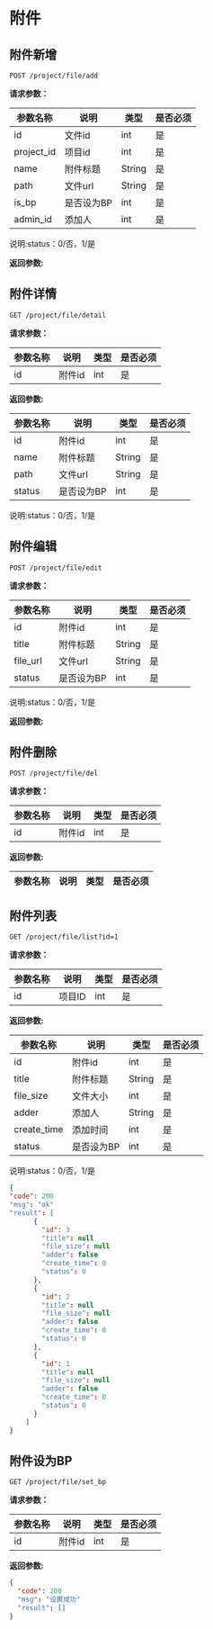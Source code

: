 # 附件

## 附件新增

	POST /project/file/add
	
**请求参数：**

|参数名称|说明|类型|是否必须|
|---|---|---|---|
|id|文件id|int|是|
|project_id|项目id|int|是|
|name|附件标题|String|是|
|path|文件url|String|是|
|is_bp|是否设为BP|int|是|
|admin_id|添加人|int|是|

说明:status：0/否，1/是

**返回参数:**


## 附件详情

	GET /project/file/detail
	
**请求参数：**

|参数名称|说明|类型|是否必须|
|---|---|---|---|
|id|附件id|int|是|


**返回参数:**

|参数名称|说明|类型|是否必须|
|---|---|---|---|
|id|附件id|int|是|
|name|附件标题|String|是|
|path|文件url|String|是|
|status|是否设为BP|int|是|

说明:status：0/否，1/是


## 附件编辑

	POST /project/file/edit
	
**请求参数：**

|参数名称|说明|类型|是否必须|
|---|---|---|---|
|id|附件id|int|是|
|title|附件标题|String|是|
|file_url|文件url|String|是|
|status|是否设为BP|int|是|

说明:status：0/否，1/是

**返回参数:**

	
## 附件删除

	POST /project/file/del


**请求参数：**

|参数名称|说明|类型|是否必须|
|---|---|---|---|
|id|附件id|int|是|


**返回参数:**

|参数名称|说明|类型|是否必须|
|---|---|---|---|

## 附件列表

	GET /project/file/list?id=1
	
**请求参数：**

|参数名称|说明|类型|是否必须|
|---|---|---|---|
|id|项目ID|int|是|

**返回参数:**

|参数名称|说明|类型|是否必须|
|---|---|---|---|
|id|附件id|int|是|
|title|附件标题|String|是|
|file_size|文件大小|int|是|
|adder|添加人|String|是|
|create_time|添加时间|int|是|
|status|是否设为BP|int|是|

说明:status：0/否，1/是

```json
{
"code": 200
"msg": "ok"
"result": [
      {
        "id": 3
        "title": null
        "file_size": null
        "adder": false
        "create_time": 0
        "status": 0
      },
      {
        "id": 2
        "title": null
        "file_size": null
        "adder": false
        "create_time": 0
        "status": 0
      },
      {
        "id": 1
        "title": null
        "file_size": null
        "adder": false
        "create_time": 0
        "status": 0
      }
    ]
}
```

## 附件设为BP

	GET /project/file/set_bp			
	
**请求参数：**

|参数名称|说明|类型|是否必须|
|---|---|---|---|
|id|附件id|int|是|


**返回参数:**

```json
{
  "code": 200
  "msg": "设置成功"
  "result": []
}
```